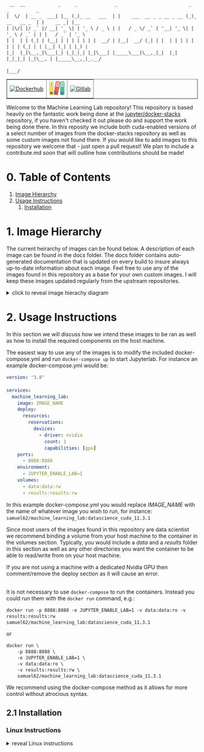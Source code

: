 ```
 __  __            _     _              _                          _               _          _
|  \/  | __ _  ___| |__ (_)_ __   ___  | |    ___  __ _ _ __ _ __ (_)_ __   __ _  | |    __ _| |__
| |\/| |/ _` |/ __| '_ \| | '_ \ / _ \ | |   / _ \/ _` | '__| '_ \| | '_ \ / _` | | |   / _` | '_ \
| |  | | (_| | (__| | | | | | | |  __/ | |__|  __/ (_| | |  | | | | | | | | (_| | | |__| (_| | |_) |
|_|  |_|\__,_|\___|_| |_|_|_| |_|\___| |_____\___|\__,_|_|  |_| |_|_|_| |_|\__, | |_____\__,_|_.__/
                                                                           |___/

```
<table border="1">
    <tr>
        <td>
            <a href="https://hub.docker.com/r/samuel62/machine_learning_lab"> 
                <img src="https://www.docker.com/sites/default/files/d8/2019-07/horizontal-logo-monochromatic-white.png" alt="Dockerhub" height="40"/> 
            </a>
        </td>
        <td>
            <a href="docs">
            <img src="assets/docs.png" alt="Documentation" height="40"/>
            </a>
        </td>
        <td>
            <a href="https://gitlab.com/samuel.dalton.walker/MachineLearningLab">
            <img src="https://about.gitlab.com/images/press/logo/svg/gitlab-logo-gray-rgb.svg" alt="Gitlab" height="40"/>
            </a>
        </td>
    </tr>
</table>

Welcome to the Machine Learning Lab repository! This repository is based heavily on the fantastic work being done at the [jupyter/docker-stacks](https://github.com/jupyter/docker-stacks) repository, if you haven't checked it out please do and support the work being done there. In this reposity we include both cuda-enabled versions of a select number of images from the docker-stacks repository as well as some custom images not found there. If you would like to add images to this repository we welcome that - just open a pull request! We plan to include a contribute.md soon that will outline how contributions should be made!

# 0. Table of Contents

1. [Image Hierarchy](#1-image-hierarchy)
2. [Usage Instructions](#2-usage-instructions)
    1. [Installation](#21-installation)

# 1. Image Hierarchy

The current heirarchy of images can be found below. A description of each image can be found in the docs folder. The docs folder contains auto-generated documentation that is updated on every build to insure always up-to-date information about each image. Feel free to use any of the images found in this repository as a base for your own custom images. I will keep these images updated regularly from the upstream repositories.

<details>
<summary> click to reveal image hierachy diagram </summary>

![Image Hierarchy](assets/image_relations.svg "Image Hierarchy")

</details>


# 2. Usage Instructions

In this section we will discuss how we intend these images to be ran as well as how to install the required components on the host machine.

The easiest way to use any of the images is to modify the included docker-compose.yml and run `docker-compose up` to start Jupyterlab. For instance an example docker-compose.yml would be: 

```yaml
version: "3.8"

services:
  machine_learning_lab:
    image: IMAGE_NAME
    deploy:
      resources:
        reservations:
          devices:
            - driver: nvidia
              count: 1
              capabilities: [gpu]
    ports:
      - 8888:8888
    environment:
      - JUPYTER_ENABLE_LAB=1
    volumes:
      - data:data:rw
      - results:results:rw
```

In this example docker-compose.yml you would replace *IMAGE_NAME* with the name of whatever image you wish to run, for instance: `samuel62/machine_learning_lab:datascience_cuda_11.3.1`

Since most users of the images found in this repository are data scientist we recommend binding a volume from your host machine to the container in the volumes section. Typically, you would include a *data* and a *results* folder in this section as well as any other directories you want the container to be able to read/write from on your host machine. 

If you are not using a machine with a dedicated Nvidia GPU then comment/remove the deploy section as it will cause an error. 

\
It is not necessary to use `docker-compose` to run the containers. Instead you could run them with the `docker run` command, e.g.:

```docker
docker run -p 8888:8888 -e JUPYTER_ENABLE_LAB=1 -v data:data:ro -v results:results:rw samuel62/machine_learning_lab:datascience_cuda_11.3.1
```

or 

```docker
docker run \
    -p 8888:8888 \
    -e JUPYTER_ENABLE_LAB=1 \
    -v data:data:ro \
    -v results:results:rw \
    samuel62/machine_learning_lab:datascience_cuda_11.3.1
```

We recommend using the docker-compose method as it allows for more control without atrocious syntax. 

## 2.1 Installation 

### Linux Instructions
<details>
<summary> reveal Linux instructions </summary>

There are two requirements on Linux and one optional command. The first is docker which we will show how to install for Debian (which includes Ubuntu) based distributions. 

---

```
  ___          _           
 |   \ ___  __| |_____ _ _ 
 | |) / _ \/ _| / / -_) '_|
 |___/\___/\__|_\_\___|_|  
                           
```

If you don't know what docker is please read this for more information: [Docker overview](https://docs.docker.com/get-started/overview/)

There are two ways to install Docker on Linux, one is from a convenience script and the other is manually. We will demonstrate both. 

\
***Convenience Scipt***
\
The convenience script will attempt to install the most recent version of Docker on your machine. All that you need to do is curl the script and execute it using root privileges.

```bash
curl -fsSL https://get.docker.com -o get-docker.sh
DRY_RUN=1 sh ./get-docker.sh
```
\
***Manual Installation***
\
The instructions below come from the official Docker installation instructions for Ubuntu found here: [official instructions](https://docs.docker.com/engine/install/ubuntu/)

\
***Check for old installations***
\
First we need to check for any current docker installations and remove them. If you are installing on a new Linux install then skip this section, otherwise it is recommended to run the following command: 

```bash
sudo apt-get remove docker docker-engine docker.io containerd runc
```

If `apt-get` reports that none of those packages are installed that is OK and you can continue.

\
***Pre-requisites***
\
Update the apt package index: 

```bash
sudo apt-get update
```

Install the following packages to allow `apt` to use https:

```bash
sudo apt-get install \
    ca-certificates \
    curl \
    gnupg \
    lsb-release
```

To install docker using apt-get we will need to add the docker gpg-key to sources.list. For security we can't install any packages that haven't been signed. 

```bash
echo \
  "deb [arch=$(dpkg --print-architecture) signed-by=/usr/share/keyrings/docker-archive-keyring.gpg] https://download.docker.com/linux/ubuntu \
  $(lsb_release -cs) stable" | sudo tee /etc/apt/sources.list.d/docker.list > /dev/null
```

After adding the gpg-key we can now install the docker-engine. First we will update the `apt` package list again.
```bash
sudo apt-get update
```

Now we can install the most current version of the docker-engine:

```bash
sudo apt-get install docker-ce docker-ce-cli containerd.io
```

\
***Post installation steps***
\
This section is optional but recommended. Once you have installed Docker on your machine you will be required to run any docker commands as the root using `sudo`. This is inconvenient among other things and hence adding the current user to the docker group is advised. Follow the steps in this section to add yourself to the docker group. 

First we must create the docker group:

```bash
sudo groupadd docker
```

Now add yourself to the group:

```bash
sudo usermod -aG docker $USER
```

Finally run the follwoing command to activate the changes to groups:

```bash
newgrp docker
```

With all of the above complete you are finished installing Docker! You can test your installation by running `docker info` or `docker run hello-world`.

---

```
  _  ___   _____ ___ ___   _      ___ _____ _  __
 | \| \ \ / /_ _|   \_ _| /_\    / __|_   _| |/ /
 | .` |\ V / | || |) | | / _ \  | (__  | | | ' < 
 |_|\_| \_/ |___|___/___/_/ \_\  \___| |_| |_|\_\
                                                 
```
**NOTE**: This section is only relevant for those intending to run the images with GPU support. If your host machine does not have a dedicated NVIDIA GPU then skip this section and remember to run the images without the `--gpus all` flag or the `deploy` section if using `docker-compose`

The following information is summarized from the [offical guide](https://docs.nvidia.com/cuda/cuda-installation-guide-linux/index.html), please refer to the official guide for clarification on any of the below steps.

There are a few pre-installation steps we must take before installing the container toolkit. 

* Verify the system has a CUDA-capable GPU.
* Verify the system is running a supported version of Linux.
* Verify the system has gcc installed.
* Verify the system has the correct kernel headers and development packages installed.
* Download the NVIDIA CUDA Toolkit.
* Handle conflicting installation methods.

To verify that the system has a CUDA-capable GPU run 
```bash
lspci | grep -i nvidia
```
Make sure a CUDA-capable GPU is listed in the output. If not stop. If you believe there is an error and your GPU is not found then update the PCI hardware database using `update-pciids` and try the above command again. 

To verify that the system is running a support distribution run

```bash
uname -m && cat /etc/*release
```
and check the below table to make sure your distribution is supported. If it isn't then either skip this section or install one of the supported distributions.

---

<details>
<summary> click to reveal supported distributions </summary>
<table summary="" class="table" frame="border" rules="all" cellspacing="0" cellpadding="4" border="1">
    <caption><span class="tablecap">Table 1. Native Linux Distribution Support in CUDA <span class="keyword">11.5</span></span></caption>
    <thead class="thead" align="left">
        <tr class="row">
        <th class="entry" id="d117e166" rowspan="1" colspan="1" width="NaN%" valign="top">Distribution</th>
        <th class="entry" id="d117e169" rowspan="1" colspan="1" width="NaN%" valign="top">Kernel<sup class="ph sup">1</sup></th>
        <th class="entry" id="d117e174" rowspan="1" colspan="1" width="NaN%" valign="top">Default GCC</th>
        <th class="entry" id="d117e177" rowspan="1" colspan="1" width="NaN%" valign="top">GLIBC</th>
        <th class="entry" id="d117e180" rowspan="1" colspan="1" width="NaN%" valign="top">GCC<sup class="ph sup">2,3</sup></th>
        <th class="entry" id="d117e186" rowspan="1" colspan="1" width="NaN%" valign="top">ICC<sup class="ph sup">3</sup></th>
        <th class="entry" id="d117e191" rowspan="1" colspan="1" width="NaN%" valign="top">NVHPC<sup class="ph sup">3</sup></th>
        <th class="entry" id="d117e196" rowspan="1" colspan="1" width="NaN%" valign="top">XLC<sup class="ph sup">3</sup></th>
        <th class="entry" id="d117e201" rowspan="1" colspan="1" width="NaN%" valign="top">CLANG</th>
        <th class="entry" id="d117e204" rowspan="1" colspan="1" width="NaN%" valign="top">Arm C/C++</th>
        </tr>
    </thead>
    <tbody class="tbody">
        <tr class="row gray">
        <td class="entry" colspan="10" headers="d117e166 d117e169 d117e174 d117e177 d117e180 d117e186 d117e191 d117e196 d117e201 d117e204" rowspan="1" valign="top" align="center">x86_64</td>
        </tr>
        <tr class="row">
        <td class="entry" headers="d117e166" rowspan="1" colspan="1" width="NaN%" valign="top">RHEL 8.y (y &lt;= 4)</td>
        <td class="entry" headers="d117e169" rowspan="1" colspan="1" width="NaN%" valign="middle" align="center">4.18.0-305</td>
        <td class="entry" headers="d117e174" rowspan="1" colspan="1" width="NaN%" valign="middle" align="center">8.4.1</td>
        <td class="entry" headers="d117e177" rowspan="1" colspan="1" width="NaN%" valign="middle" align="center">2.28</td>
        <td class="entry" rowspan="10" headers="d117e180" colspan="1" width="NaN%" valign="middle" align="center">11</td>
        <td class="entry" rowspan="10" headers="d117e186" colspan="1" width="NaN%" valign="middle" align="center">2021</td>
        <td class="entry" rowspan="10" headers="d117e191" colspan="1" width="NaN%" valign="middle" align="center">21.7</td>
        <td class="entry" rowspan="10" headers="d117e196" colspan="1" width="NaN%" valign="middle" align="center">NO</td>
        <td class="entry" rowspan="10" headers="d117e201" colspan="1" width="NaN%" valign="middle" align="center">12</td>
        <td class="entry" rowspan="10" headers="d117e204" colspan="1" width="NaN%" valign="middle" align="center">NO</td>
        </tr>
        <tr class="row">
        <td class="entry" headers="d117e166" rowspan="1" colspan="1" width="NaN%" valign="top">CentOS 8.y (y &lt;= 4)</td>
        <td class="entry" headers="d117e169" rowspan="1" colspan="1" width="NaN%" valign="middle" align="center">4.18.0-305</td>
        <td class="entry" headers="d117e174" rowspan="1" colspan="1" width="NaN%" valign="middle" align="center">8.4.1</td>
        <td class="entry" headers="d117e177" rowspan="1" colspan="1" width="NaN%" valign="middle" align="center">2.28</td>
        </tr>
        <tr class="row">
        <td class="entry" headers="d117e166" rowspan="1" colspan="1" width="NaN%" valign="top">RHEL 7.y (y &lt;= 9)</td>
        <td class="entry" headers="d117e169" rowspan="1" colspan="1" width="NaN%" valign="middle" align="center">3.10.0-1160</td>
        <td class="entry" headers="d117e174" rowspan="1" colspan="1" width="NaN%" valign="middle" align="center">6.x</td>
        <td class="entry" headers="d117e177" rowspan="1" colspan="1" width="NaN%" valign="middle" align="center">2.17</td>
        </tr>
        <tr class="row">
        <td class="entry" headers="d117e166" rowspan="1" colspan="1" width="NaN%" valign="top">CentOS 7.y (y &lt;= 9)</td>
        <td class="entry" headers="d117e169" rowspan="1" colspan="1" width="NaN%" valign="middle" align="center">3.10.0-1160</td>
        <td class="entry" headers="d117e174" rowspan="1" colspan="1" width="NaN%" valign="middle" align="center">6.x</td>
        <td class="entry" headers="d117e177" rowspan="1" colspan="1" width="NaN%" valign="middle" align="center">2.17</td>
        </tr>
        <tr class="row">
        <td class="entry" headers="d117e166" rowspan="1" colspan="1" width="NaN%" valign="top">OpenSUSE Leap 15.y (y &lt;= 3)</td>
        <td class="entry" headers="d117e169" rowspan="1" colspan="1" width="NaN%" valign="middle" align="center">5.3.18-57</td>
        <td class="entry" headers="d117e174" rowspan="1" colspan="1" width="NaN%" valign="middle" align="center">7.5.0</td>
        <td class="entry" headers="d117e177" rowspan="1" colspan="1" width="NaN%" valign="middle" align="center">2.31</td>
        </tr>
        <tr class="row">
        <td class="entry" headers="d117e166" rowspan="1" colspan="1" width="NaN%" valign="top">SUSE SLES 15.y (y &lt;= 3)</td>
        <td class="entry" headers="d117e169" rowspan="1" colspan="1" width="NaN%" valign="middle" align="center">5.3.18-57</td>
        <td class="entry" headers="d117e174" rowspan="1" colspan="1" width="NaN%" valign="middle" align="center">7.5.0</td>
        <td class="entry" headers="d117e177" rowspan="1" colspan="1" width="NaN%" valign="middle" align="center">2.31</td>
        </tr>
        <tr class="row">
        <td class="entry" headers="d117e166" rowspan="1" colspan="1" width="NaN%" valign="top">Ubuntu 20.04.3</td>
        <td class="entry" headers="d117e169" rowspan="1" colspan="1" width="NaN%" valign="middle" align="center">5.11.0-27</td>
        <td class="entry" headers="d117e174" rowspan="1" colspan="1" width="NaN%" valign="middle" align="center">9.3.0</td>
        <td class="entry" headers="d117e177" rowspan="1" colspan="1" width="NaN%" valign="middle" align="center">2.31</td>
        </tr>
        <tr class="row">
        <td class="entry" headers="d117e166" rowspan="1" colspan="1" width="NaN%" valign="top">Ubuntu 18.04.z (z &lt;= 6)</td>
        <td class="entry" headers="d117e169" rowspan="1" colspan="1" width="NaN%" valign="middle" align="center">5.4.0-89</td>
        <td class="entry" headers="d117e174" rowspan="1" colspan="1" width="NaN%" valign="middle" align="center">7.5.0</td>
        <td class="entry" headers="d117e177" rowspan="1" colspan="1" width="NaN%" valign="middle" align="center">2.27</td>
        </tr>
        <tr class="row">
        <td class="entry" headers="d117e166" rowspan="1" colspan="1" width="NaN%" valign="top">Debian 11.1</td>
        <td class="entry" headers="d117e169" rowspan="1" colspan="1" width="NaN%" valign="top">5.10.0-9</td>
        <td class="entry" headers="d117e174" rowspan="1" colspan="1" width="NaN%" valign="middle" align="center">10.2.1</td>
        <td class="entry" headers="d117e177" rowspan="1" colspan="1" width="NaN%" valign="middle" align="center">2.31</td>
        </tr>
        <tr class="row">
        <td class="entry" headers="d117e166" rowspan="1" colspan="1" width="NaN%" valign="top">Fedora 34</td>
        <td class="entry" headers="d117e169" rowspan="1" colspan="1" width="NaN%" valign="middle" align="center">5.11</td>
        <td class="entry" headers="d117e174" rowspan="1" colspan="1" width="NaN%" valign="middle" align="center">11</td>
        <td class="entry" headers="d117e177" rowspan="1" colspan="1" width="NaN%" valign="middle" align="center">2.33</td>
        </tr>
        <tr class="row gray">
        <td class="entry" colspan="10" headers="d117e166 d117e169 d117e174 d117e177 d117e180 d117e186 d117e191 d117e196 d117e201 d117e204" rowspan="1" valign="middle" align="center">Arm64 sbsa</td>
        </tr>
        <tr class="row">
        <td class="entry" headers="d117e166" rowspan="1" colspan="1" width="NaN%" valign="top">RHEL 8.4</td>
        <td class="entry" headers="d117e169" rowspan="1" colspan="1" width="NaN%" valign="middle" align="center">4.18.0-305</td>
        <td class="entry" headers="d117e174" rowspan="1" colspan="1" width="NaN%" valign="middle" align="center">8.4.1</td>
        <td class="entry" headers="d117e177" rowspan="1" colspan="1" width="NaN%" valign="middle" align="center">2.28</td>
        <td class="entry" rowspan="3" headers="d117e180" colspan="1" width="NaN%" valign="middle" align="center">11</td>
        <td class="entry" rowspan="3" headers="d117e186" colspan="1" width="NaN%" valign="middle" align="center">NO</td>
        <td class="entry" rowspan="3" headers="d117e191" colspan="1" width="NaN%" valign="middle" align="center"> 21.7</td>
        <td class="entry" rowspan="3" headers="d117e196" colspan="1" width="NaN%" valign="middle" align="center">NO</td>
        <td class="entry" rowspan="3" headers="d117e201" colspan="1" width="NaN%" valign="middle" align="center">12</td>
        <td class="entry" rowspan="3" headers="d117e204" colspan="1" width="NaN%" valign="middle" align="center">21.0</td>
        </tr>
        <tr class="row">
        <td class="entry" headers="d117e166" rowspan="1" colspan="1" width="NaN%" valign="top">SUSE SLES 15.y (y &lt;= 3)</td>
        <td class="entry" headers="d117e169" rowspan="1" colspan="1" width="NaN%" valign="middle" align="center">5.3.18-57</td>
        <td class="entry" headers="d117e174" rowspan="1" colspan="1" width="NaN%" valign="middle" align="center">7.5.0</td>
        <td class="entry" headers="d117e177" rowspan="1" colspan="1" width="NaN%" valign="middle" align="center">2.31</td>
        </tr>
        <tr class="row">
        <td class="entry" headers="d117e166" rowspan="1" colspan="1" width="NaN%" valign="top">Ubuntu 20.04.3</td>
        <td class="entry" headers="d117e169" rowspan="1" colspan="1" width="NaN%" valign="middle" align="center">5.4.0-86</td>
        <td class="entry" headers="d117e174" rowspan="1" colspan="1" width="NaN%" valign="middle" align="center">9.3.0</td>
        <td class="entry" headers="d117e177" rowspan="1" colspan="1" width="NaN%" valign="middle" align="center">2.31</td>
        </tr>
        <tr class="row gray">
        <td class="entry" colspan="10" headers="d117e166 d117e169 d117e174 d117e177 d117e180 d117e186 d117e191 d117e196 d117e201 d117e204" rowspan="1" valign="middle" align="center">Arm64 Jetson</td>
        </tr>
        <tr class="row">
        <td class="entry" headers="d117e166" rowspan="1" colspan="1" width="NaN%" valign="top">Ubuntu 18.04.z (z &lt;= 6)</td>
        <td class="entry" headers="d117e169" rowspan="1" colspan="1" width="NaN%" valign="middle" align="center">4.9.253</td>
        <td class="entry" headers="d117e174" rowspan="1" colspan="1" width="NaN%" valign="middle" align="center">7.5.0</td>
        <td class="entry" headers="d117e177" rowspan="1" colspan="1" width="NaN%" valign="middle" align="center">2.27</td>
        <td class="entry" headers="d117e180" rowspan="1" colspan="1" width="NaN%" valign="middle" align="center">10.2</td>
        <td class="entry" headers="d117e186" rowspan="1" colspan="1" width="NaN%" valign="middle" align="center">NO</td>
        <td class="entry" headers="d117e191" rowspan="1" colspan="1" width="NaN%" valign="middle" align="center">21.7</td>
        <td class="entry" headers="d117e196" rowspan="1" colspan="1" width="NaN%" valign="middle" align="center">16.1.x</td>
        <td class="entry" headers="d117e201" rowspan="1" colspan="1" width="NaN%" valign="middle" align="center">12</td>
        <td class="entry" headers="d117e204" rowspan="1" colspan="1" width="NaN%" valign="middle" align="center">NO</td>
        </tr>
        <tr class="row gray">
        <td class="entry" colspan="10" headers="d117e166 d117e169 d117e174 d117e177 d117e180 d117e186 d117e191 d117e196 d117e201 d117e204" rowspan="1" valign="middle" align="center">POWER 9</td>
        </tr>
        <tr class="row">
        <td class="entry" headers="d117e166" rowspan="1" colspan="1" width="NaN%" valign="top">RHEL 8.y (y &lt;= 4)</td>
        <td class="entry" headers="d117e169" rowspan="1" colspan="1" width="NaN%" valign="middle" align="center">4.18.0-240</td>
        <td class="entry" headers="d117e174" rowspan="1" colspan="1" width="NaN%" valign="middle" align="center">8.3.1</td>
        <td class="entry" headers="d117e177" rowspan="1" colspan="1" width="NaN%" valign="middle" align="center">2.28</td>
        <td class="entry" headers="d117e180" rowspan="1" colspan="1" width="NaN%" valign="middle" align="center">11</td>
        <td class="entry" headers="d117e186" rowspan="1" colspan="1" width="NaN%" valign="middle" align="center">NO</td>
        <td class="entry" headers="d117e191" rowspan="1" colspan="1" width="NaN%" valign="middle" align="center">21.7</td>
        <td class="entry" headers="d117e196" rowspan="1" colspan="1" width="NaN%" valign="middle" align="center">16.1.x</td>
        <td class="entry" headers="d117e201" rowspan="1" colspan="1" width="NaN%" valign="middle" align="center">12</td>
        <td class="entry" headers="d117e204" rowspan="1" colspan="1" width="NaN%" valign="middle" align="center">NO</td>
        </tr>
    </tbody>
</table>
</details>   

---

To verify that your system has `gcc` installed run 
```bash
gcc --version
```
If an error message is returned then please install `gcc` and its accompanying toolchain. On Ubuntu this can be achieved by running

```bash
sudo apt install build-essential
```
To check what verion of the kernel headers you have run 

```bash
uname -r
```

Cross reference the returned value with the one listed for your distribution in the above table. If you need to update your kernel headers follow the below instructions:

If you are running Ubuntu and need to install the newest kernel headers run 

```bash
sudo apt-get install linux-headers-$(uname -r)
```

for all other distributions refer to official guide for the appropriate commands. 

*** Install CTK ***

Now we can install the NVIDIA CUDA Toolkit. The toolkit come with everything needed to run CUDA applications including drivers, header files, etc.. We will need this to run cuda-enabled images. 

Follow the instructions here for your platform: https://developer.nvidia.com/cuda-downloads

---

```
  ___          _                ___                             
 |   \ ___  __| |_____ _ _ ___ / __|___ _ __  _ __  ___ ___ ___ 
 | |) / _ \/ _| / / -_) '_|___| (__/ _ \ '  \| '_ \/ _ (_-</ -_)
 |___/\___/\__|_\_\___|_|      \___\___/_|_|_| .__/\___/__/\___|
                                             |_|                
```

This section is optional as you can run any of the images without using docker-compose. We recommend installing docker-compose as it makes configuring the container much easier and allows for complex docker setups.

We can curl the binary directly into the bin directory:

```bash
sudo curl -L "https://github.com/docker/compose/releases/download/1.29.2/docker-compose-$(uname -s)-$(uname -m)" -o /usr/local/bin/docker-compose
 ```

 Now apply executable permissions to the binary:

```bash
sudo chmod +x /usr/local/bin/docker-compose
```

---

This completes the pre-requisites to run the images in this repository. Next we will talk about how to run the images.

---